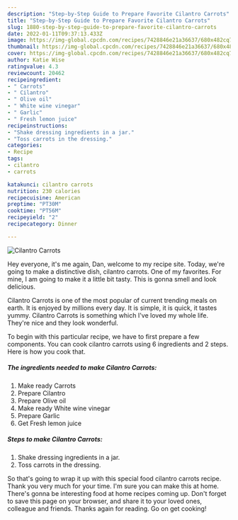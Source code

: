 ```yaml
---
description: "Step-by-Step Guide to Prepare Favorite Cilantro Carrots"
title: "Step-by-Step Guide to Prepare Favorite Cilantro Carrots"
slug: 1880-step-by-step-guide-to-prepare-favorite-cilantro-carrots
date: 2022-01-11T09:37:13.433Z
image: https://img-global.cpcdn.com/recipes/7428846e21a36637/680x482cq70/cilantro-carrots-recipe-main-photo.jpg
thumbnail: https://img-global.cpcdn.com/recipes/7428846e21a36637/680x482cq70/cilantro-carrots-recipe-main-photo.jpg
cover: https://img-global.cpcdn.com/recipes/7428846e21a36637/680x482cq70/cilantro-carrots-recipe-main-photo.jpg
author: Katie Wise
ratingvalue: 4.3
reviewcount: 20462
recipeingredient:
- " Carrots"
- " Cilantro"
- " Olive oil"
- " White wine vinegar"
- " Garlic"
- " Fresh lemon juice"
recipeinstructions:
- "Shake dressing ingredients in a jar."
- "Toss carrots in the dressing."
categories:
- Recipe
tags:
- cilantro
- carrots

katakunci: cilantro carrots 
nutrition: 230 calories
recipecuisine: American
preptime: "PT30M"
cooktime: "PT56M"
recipeyield: "2"
recipecategory: Dinner

---
```



![Cilantro Carrots](https://img-global.cpcdn.com/recipes/7428846e21a36637/680x482cq70/cilantro-carrots-recipe-main-photo.jpg)

Hey everyone, it's me again, Dan, welcome to my recipe site. Today, we're going to make a distinctive dish, cilantro carrots. One of my favorites. For mine, I am going to make it a little bit tasty. This is gonna smell and look delicious.



Cilantro Carrots is one of the most popular of current trending meals on earth. It is enjoyed by millions every day. It is simple, it is quick, it tastes yummy. Cilantro Carrots is something which I've loved my whole life. They're nice and they look wonderful.


To begin with this particular recipe, we have to first prepare a few components. You can cook cilantro carrots using 6 ingredients and 2 steps. Here is how you cook that.

<!--inarticleads1-->

##### The ingredients needed to make Cilantro Carrots:

1. Make ready  Carrots
1. Prepare  Cilantro
1. Prepare  Olive oil
1. Make ready  White wine vinegar
1. Prepare  Garlic
1. Get  Fresh lemon juice




<!--inarticleads2-->

##### Steps to make Cilantro Carrots:

1. Shake dressing ingredients in a jar.
1. Toss carrots in the dressing.




So that's going to wrap it up with this special food cilantro carrots recipe. Thank you very much for your time. I'm sure you can make this at home. There's gonna be interesting food at home recipes coming up. Don't forget to save this page on your browser, and share it to your loved ones, colleague and friends. Thanks again for reading. Go on get cooking!
